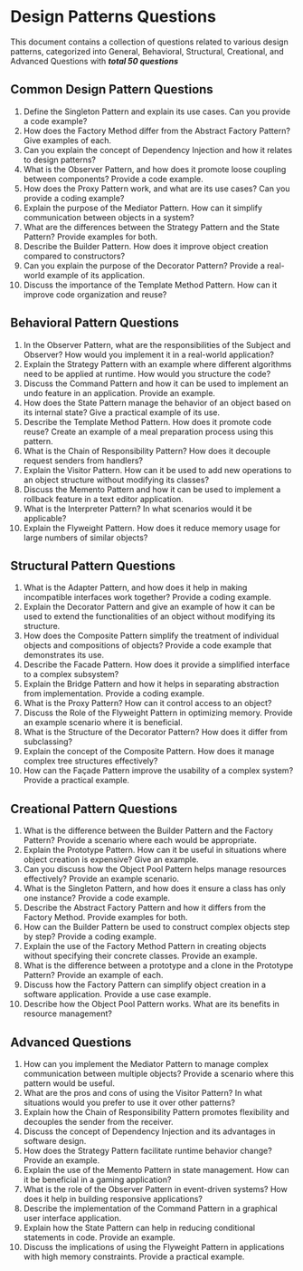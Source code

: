 # Design Patterns Questions

This document contains a collection of questions related to various design patterns, categorized into General, Behavioral, Structural, Creational, and Advanced Questions with **_total 50 questions_**

## Common Design Pattern Questions

1. Define the Singleton Pattern and explain its use cases. Can you provide a code example?
2. How does the Factory Method differ from the Abstract Factory Pattern? Give examples of each.
3. Can you explain the concept of Dependency Injection and how it relates to design patterns?
4. What is the Observer Pattern, and how does it promote loose coupling between components? Provide a code example.
5. How does the Proxy Pattern work, and what are its use cases? Can you provide a coding example?
6. Explain the purpose of the Mediator Pattern. How can it simplify communication between objects in a system?
7. What are the differences between the Strategy Pattern and the State Pattern? Provide examples for both.
8. Describe the Builder Pattern. How does it improve object creation compared to constructors?
9. Can you explain the purpose of the Decorator Pattern? Provide a real-world example of its application.
10. Discuss the importance of the Template Method Pattern. How can it improve code organization and reuse?

## Behavioral Pattern Questions

1. In the Observer Pattern, what are the responsibilities of the Subject and Observer? How would you implement it in a real-world application?
2. Explain the Strategy Pattern with an example where different algorithms need to be applied at runtime. How would you structure the code?
3. Discuss the Command Pattern and how it can be used to implement an undo feature in an application. Provide an example.
4. How does the State Pattern manage the behavior of an object based on its internal state? Give a practical example of its use.
5. Describe the Template Method Pattern. How does it promote code reuse? Create an example of a meal preparation process using this pattern.
6. What is the Chain of Responsibility Pattern? How does it decouple request senders from handlers?
7. Explain the Visitor Pattern. How can it be used to add new operations to an object structure without modifying its classes?
8. Discuss the Memento Pattern and how it can be used to implement a rollback feature in a text editor application.
9. What is the Interpreter Pattern? In what scenarios would it be applicable?
10. Explain the Flyweight Pattern. How does it reduce memory usage for large numbers of similar objects?

## Structural Pattern Questions

1. What is the Adapter Pattern, and how does it help in making incompatible interfaces work together? Provide a coding example.
2. Explain the Decorator Pattern and give an example of how it can be used to extend the functionalities of an object without modifying its structure.
3. How does the Composite Pattern simplify the treatment of individual objects and compositions of objects? Provide a code example that demonstrates its use.
4. Describe the Facade Pattern. How does it provide a simplified interface to a complex subsystem?
5. Explain the Bridge Pattern and how it helps in separating abstraction from implementation. Provide a coding example.
6. What is the Proxy Pattern? How can it control access to an object?
7. Discuss the Role of the Flyweight Pattern in optimizing memory. Provide an example scenario where it is beneficial.
8. What is the Structure of the Decorator Pattern? How does it differ from subclassing?
9. Explain the concept of the Composite Pattern. How does it manage complex tree structures effectively?
10. How can the Façade Pattern improve the usability of a complex system? Provide a practical example.

## Creational Pattern Questions

1. What is the difference between the Builder Pattern and the Factory Pattern? Provide a scenario where each would be appropriate.
2. Explain the Prototype Pattern. How can it be useful in situations where object creation is expensive? Give an example.
3. Can you discuss how the Object Pool Pattern helps manage resources effectively? Provide an example scenario.
4. What is the Singleton Pattern, and how does it ensure a class has only one instance? Provide a code example.
5. Describe the Abstract Factory Pattern and how it differs from the Factory Method. Provide examples for both.
6. How can the Builder Pattern be used to construct complex objects step by step? Provide a coding example.
7. Explain the use of the Factory Method Pattern in creating objects without specifying their concrete classes. Provide an example.
8. What is the difference between a prototype and a clone in the Prototype Pattern? Provide an example of each.
9. Discuss how the Factory Pattern can simplify object creation in a software application. Provide a use case example.
10. Describe how the Object Pool Pattern works. What are its benefits in resource management?

## Advanced Questions

1. How can you implement the Mediator Pattern to manage complex communication between multiple objects? Provide a scenario where this pattern would be useful.
2. What are the pros and cons of using the Visitor Pattern? In what situations would you prefer to use it over other patterns?
3. Explain how the Chain of Responsibility Pattern promotes flexibility and decouples the sender from the receiver.
4. Discuss the concept of Dependency Injection and its advantages in software design.
5. How does the Strategy Pattern facilitate runtime behavior change? Provide an example.
6. Explain the use of the Memento Pattern in state management. How can it be beneficial in a gaming application?
7. What is the role of the Observer Pattern in event-driven systems? How does it help in building responsive applications?
8. Describe the implementation of the Command Pattern in a graphical user interface application.
9. Explain how the State Pattern can help in reducing conditional statements in code. Provide an example.
10. Discuss the implications of using the Flyweight Pattern in applications with high memory constraints. Provide a practical example.
